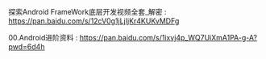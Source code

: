 探索Android FrameWork底层开发视频全套_解密  :  https://pan.baidu.com/s/12cV0g1jLjIjKr4KUKvMDFg

00.Android进阶资料 : https://pan.baidu.com/s/1ixvj4p_WQ7UiXmA1PA-g-A?pwd=6d4h